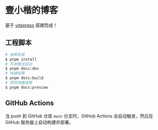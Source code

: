# 壹小楷的博客

基于 [vitepress](https://vitepress.dev/) 搭建而成！



## 工程脚本

```bash
# 依赖安装
$ pnpm install
# 开发模式启动
$ pnpm docs:dev
# 构建成果
$ pnpm docs:build
# 预览构建成果
$ pnpm docs:preview
```



## GitHub Actions

当 push 到 GitHub 仓库 `main` 分支时，GitHub Actions 会自动触发，然后在 GitHub 服务器上自动构建并部署。

